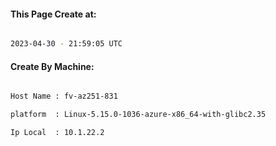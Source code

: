 
   
#### This Page Create at:

```bash

2023-04-30 - 21:59:05 UTC

```

#### Create By Machine:

```bash

Host Name : fv-az251-831

platform  : Linux-5.15.0-1036-azure-x86_64-with-glibc2.35

Ip Local  : 10.1.22.2

```

